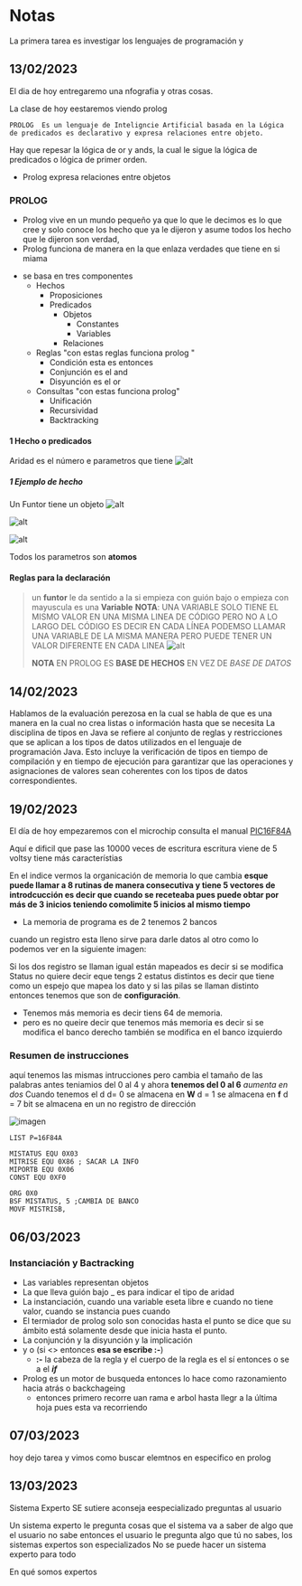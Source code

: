 # Notas

La primera tarea es investigar los lenguajes de programación y 

## 13/02/2023

El dia de hoy entregaremo una nfografia y otras cosas. 

La clase de hoy eestaremos viendo prolog 

````
PROLOG  Es un lenguaje de Inteligncie Artificial basada en la Lógica de predicados es declarativo y expresa relaciones entre objeto. 
````

Hay que repesar la lógica de or y ands, la cual le sigue la lógica de predicados o lógica de primer orden. 

- Prolog expresa relaciones entre objetos 

### PROLOG 
* Prolog vive en un mundo pequeño ya que lo que le decimos es lo que cree y solo conoce los hecho que ya le dijeron y asume todos los hecho que le dijeron son verdad, 
* Prolog funciona de manera en la que enlaza verdades que tiene en si miama

- se basa en tres componentes 
    - Hechos 
      - Proposiciones
      - Predicados
        - Objetos
          - Constantes
          - Variables
        - Relaciones
    - Reglas "con estas reglas funciona prolog "
      - Condición esta es entonces 
      - Conjunción es el and
      - Disyunción es el or 
    - Consultas "con estas funciona prolog"
      - Unificación 
      - Recursividad
      - Backtracking 


#### 1 Hecho o predicados 
Aridad es el número e parametros que tiene 
![alt](/img/2023-02-13_01.png)

##### 1 Ejemplo de hecho
Un Funtor tiene un objeto 
![alt](/img/2023-02-13_02.png)

![alt](/img/2023-02-13_03.png)

![alt](/img/2023-02-13_04.png)

Todos los parametros son **atomos** 

#### Reglas para la declaración 

> un **funtor** le da sentido a la 
> si empieza con guión bajo o empieza con mayuscula es una **Variable**
> **NOTA**: UNA VARIABLE SOLO TIENE EL MISMO VALOR EN UNA MISMA LINEA DE CÓDIGO PERO NO A LO LARGO DEL CÓDIGO ES DECIR EN CADA LÍNEA PODEMSO LLAMAR UNA VARIABLE DE LA MISMA MANERA PERO PUEDE TENER UN VALOR DIFERENTE EN CADA LINEA 
> ![alt](/img/2023-02-13_05.png)
>
> **NOTA** EN PROLOG ES **BASE DE HECHOS** EN VEZ DE *BASE DE DATOS*


## 14/02/2023

Hablamos de la evaluación perezosa en la cual se habla de que es una manera en la cual no crea listas o información hasta que se necesita La disciplina de tipos en Java se refiere al conjunto de reglas y restricciones que se aplican a los tipos de datos utilizados en el lenguaje de programación Java. Esto incluye la verificación de tipos en tiempo de compilación y en tiempo de ejecución para garantizar que las operaciones y asignaciones de valores sean coherentes con los tipos de datos correspondientes.

## 19/02/2023

El día de hoy empezaremos con el microchip consulta el manual [PIC16F84A](https://ww1.microchip.com/downloads/en/devicedoc/35007b.pdf)

Aquí e dificil que pase las 10000 veces de escritura escritura 
viene de 5 voltsy tiene más característias 

En el indice vermos la organicación de memoria 
lo que cambia **esque puede llamar a 8 rutinas de manera consecutiva y tiene 5 vectores de introdcucción es decir que cuando se receteaba pues puede obtar por más de 3 inicios teniendo comolimite 5 inicios al mismo tiempo**

- La memoria de programa es de 2 tenemos 2 bancos 

cuando un registro esta lleno sirve para darle datos al otro como lo podemos ver en la siguiente imagen:

Si los dos registro se llaman igual están mapeados es decir si se modifica Status no quiere decir eque tengs 2 estatus distintos es decir que tiene como un espejo que mapea los dato y si las pilas se llaman distinto entonces tenemos que son de **configuración**.


- Tenemos más memoria es decir tiens 64 de memoria.
- pero es no queire decir que tenemos más memoria es decir si se modifica el banco derecho también se modifica en el banco izquierdo


### Resumen de instrucciones

aquí tenemos las mismas intrucciones pero cambia el tamaño de las palabras antes teniamios del 0 al 4 y ahora **tenemos del 0 al 6** *aumenta en dos*
Cuando tenemos el d 
  d= 0 se almacena en **W**
  d = 1 se almacena en **f**
  d = 7 bit se almacena en un no registro de dirección

  ![imagen](/img/2023-02-16-2.png)


````
LIST P=16F84A

MISTATUS EQU 0X03
MITRISE EQU 0X86 ; SACAR LA INFO
MIPORTB EQU 0X06
CONST EQU 0XF0

ORG 0X0
BSF MISTATUS, 5 ;CAMBIA DE BANCO
MOVF MISTRISB, 

````

## 06/03/2023

### Instanciación y Bactracking

- Las variables representan objetos
- La que lleva guión bajo _ es para indicar el tipo de aridad
- La instanciación, cuando una variable eseta libre e cuando no tiene valor, cuando se instancia pues cuando 
- El termiador de prolog solo son conocidas hasta el punto se dice que su ámbito está solamente desde que inicia hasta el punto.
- La conjunción y la disyunción y la implicación
- y                   o              (si <> entonces **esa se escribe :-**)
  - **:-** la cabeza de la regla y el cuerpo de la regla es el sí entonces o se a el ***if***
- Prolog es un motor de busqueda entonces lo hace como razonamiento hacia atrás o backchageing 
  - entonces primero recorre uan rama e arbol hasta llegr a la última hoja pues esta va recorriendo

## 07/03/2023

hoy dejo tarea y vimos como buscar elemtnos en especifico en prolog


## 13/03/2023

Sistema Experto
SE
sutiere aconseja eespecializado
preguntas al usuario

Un sistema experto le pregunta cosas que el sistema va a saber de algo que el usuario no sabe entonces el usuario le pregunta algo que tú no sabes, los sistemas expertos son especializados
No se puede hacer un sistema experto para todo 

En qué somos expertos 



